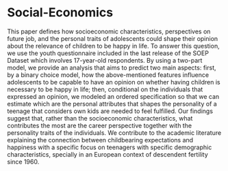 # Social-Economics

This paper defines how socioeconomic characteristics, perspectives on future job, and the personal traits
of adolescents could shape their opinion about the relevance of children to be happy in life. To answer this
question, we use the youth questionnaire included in the last release of the SOEP Dataset which involves
17-year-old respondents. By using a two-part model, we provide an analysis that aims to predict two main
aspects: first, by a binary choice model, how the above-mentioned features influence adolescents to be
capable to have an opinion on whether having children is necessary to be happy in life; then, conditional
on the individuals that expressed an opinion, we modeled an ordered specification so that we can estimate
which are the personal attributes that shapes the personality of a teenage that considers own kids are needed
to feel fulfilled. Our findings suggest that, rather than the socioeconomic characteristics, what contributes
the most are the career perspective together with the personality traits of the individuals. We contribute
to the academic literature explaining the connection between childbearing expectations and happiness with
a specific focus on teenagers with specific demographic characteristics, specially in an European context of
descendent fertility since 1960.
